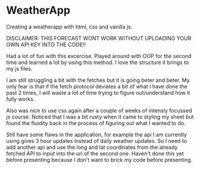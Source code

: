 # WeatherApp
Creating a weatherapp with html, css and vanilla js. 

DISCLAIMER: THIS FORECAST WONT WORK WITHOUT UPLOADING YOUR OWN API KEY INTO THE CODE!!

Had a lot of fun with this excercise. Played around with OOP for the second time and learned a lot by using this method. I love the structure it brings to my js files. 

I am still struggling a bit with the fetches but it is going beter and beter. My only fear is that if the fetch protocol deviates a bit of what I have done the past 2 times, I will waste a lot of time trying to figure out/understand how it fully works.

Also was nice to use css again after a couple of weeks of intensly focussed js course. Noticed that I was a bit rusty when it came to styling my sheet but found the fluidity back in the process of figuring out what I wanted to do.

Still have some flaws in the application, for example the api I am currently using gives 3 hour updates instead of daily weather updates. So I need to add another api and use the long and lat coordinates from the already fetched API to input into the url of the second one. Haven't done this yet before presenting because I don't want to brick my code before presenting.
